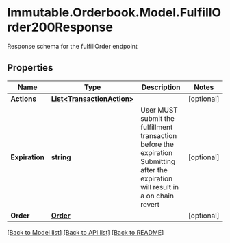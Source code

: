 # Immutable.Orderbook.Model.FulfillOrder200Response

Response schema for the fulfillOrder endpoint

## Properties

 Name           | Type                                                      | Description                                                                                                                         | Notes      
----------------|-----------------------------------------------------------|-------------------------------------------------------------------------------------------------------------------------------------|------------
 **Actions**    | [**List&lt;TransactionAction&gt;**](TransactionAction.md) |                                                                                                                                     | [optional] 
 **Expiration** | **string**                                                | User MUST submit the fulfillment transaction before the expiration Submitting after the expiration will result in a on chain revert | [optional] 
 **Order**      | [**Order**](Order.md)                                     |                                                                                                                                     | [optional] 

[[Back to Model list]](../README.md#documentation-for-models) [[Back to API list]](../README.md#documentation-for-api-endpoints) [[Back to README]](../README.md)

